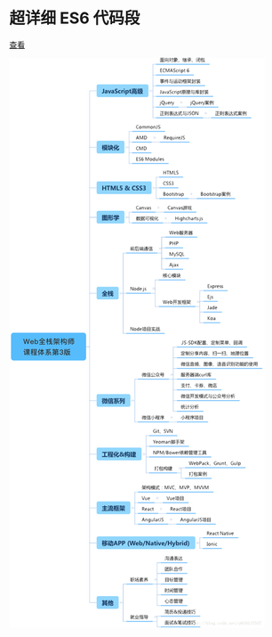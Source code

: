 # 超详细 ES6 代码段

[查看](https://www.jianshu.com/p/17b1a00fa3c3)

![前端技术栈](./img/frontEndTechStack.png "百度logo")
